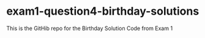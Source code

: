 # exam1-question4-birthday-solutions
This is the GitHib repo for the Birthday Solution Code from Exam 1
